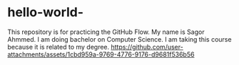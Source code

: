 # hello-world-
This repository is for practicing the GitHub Flow.
My name is Sagor Ahmmed. I am doing bachelor on Computer Science. I am taking this course because it is related to my degree.
https://github.com/user-attachments/assets/1cbd959a-9769-4776-9176-d9681f536b56
